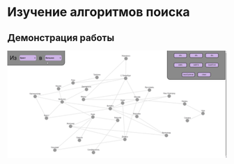 # Изучение алгоритмов поиска
## Демонстрация работы
![Гифка с демонстрацией работы сайта](etc/animation.gif)